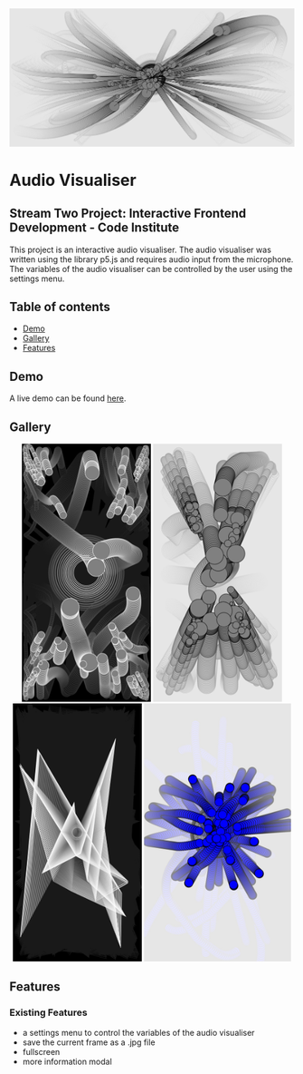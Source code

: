 <div><img src="assets/img/logo/logo.jpg" alt="logo">
<h1>Audio Visualiser</h1>
</div>


## Stream Two Project: Interactive Frontend Development - Code Institute

This project is an interactive audio visualiser. The audio visualiser was written using the library p5.js and requires audio input from the microphone. The variables of the audio visualiser can be controlled by the user using the settings menu.


## Table of contents
* [Demo](#Demo)
* [Gallery](#Gallery)
* [Features](#Features)

## Demo
A live demo can be found [here](https://tesoph.github.io/audio/).


## Gallery

<p align="center">
  <img src="assets/img/drawings/Audio-eeqsmy.jpg" height="455" padding="5px">
  <img src="assets/img/drawings/Audio-i0gym.jpg" height="455">
  <img src="assets/img/drawings/Audio-9nsjg.jpg"  height="455">
  <img src="assets/img/drawings/myCanvas-6.jpg"  height="455">
</p>


## Features
### Existing Features
* a settings menu to control the variables of the audio visualiser
* save the current frame as a .jpg file
* fullscreen
* more information modal